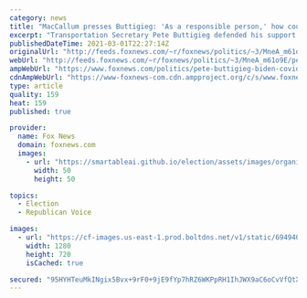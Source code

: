 ```yaml
---
category: news
title: "MacCallum presses Buttigieg: 'As a responsible person,' how could you support Biden COVID relief plan?"
excerpt: "Transportation Secretary Pete Buttigieg defended his support of President Biden’s $1.9 trillion COVID-19 relief plan on Monday, dismissing Republican complaints over Democratic pet projects and unrelated items included in the legislation."
publishedDateTime: 2021-03-01T22:27:14Z
originalUrl: "http://feeds.foxnews.com/~r/foxnews/politics/~3/MneA_m61o9E/pete-buttigieg-biden-covid-relief-spending-martha-maccallum"
webUrl: "http://feeds.foxnews.com/~r/foxnews/politics/~3/MneA_m61o9E/pete-buttigieg-biden-covid-relief-spending-martha-maccallum"
ampWebUrl: "https://www.foxnews.com/politics/pete-buttigieg-biden-covid-relief-spending-martha-maccallum.amp"
cdnAmpWebUrl: "https://www-foxnews-com.cdn.ampproject.org/c/s/www.foxnews.com/politics/pete-buttigieg-biden-covid-relief-spending-martha-maccallum.amp"
type: article
quality: 159
heat: 159
published: true

provider:
  name: Fox News
  domain: foxnews.com
  images:
    - url: "https://smartableai.github.io/election/assets/images/organizations/foxnews.com-50x50.jpg"
      width: 50
      height: 50

topics:
  - Election
  - Republican Voice

images:
  - url: "https://cf-images.us-east-1.prod.boltdns.net/v1/static/694940094001/43a783a4-a7d3-40c4-86a3-585d95322bf7/5cf9f052-c462-428e-add5-8cb7e5b298c7/1280x720/match/image.jpg"
    width: 1280
    height: 720
    isCached: true

secured: "95HYHTeuMkINgix5Bvx+9rF0+9jE9fYp7hRZ6WKPpRH1IhJWX9aC6oCvVfQtXqYDwPCzyq/mULE8ohpxQhp8NXtD5TVnkyjzkxj/6k3KA5oKtD3rk6KLYSS+DvAUn89gkL8cqMBoRQuVZaw6Zj3FYxmvgQ0brVD/IxYM15QcVM/HD8KE4asDOT9d5cY+utOOnxN+NCTn+VImcZBHJbqYaibc/nM6kIGo48EnKQdPGK61DBWlKZYlkQ0PLRs+Z0POa2BPRankKjbGU6KjBh03xQAxpH9rCxo764mzKGMSgZld099e6SN5w+DzfOfkAM5eMT/SiO/mojcEpChgfIgh4pwmntv6mO+ztG4GDxl5ETc=;qPygGjikvEpL6OzL6cRk2g=="
---
```


